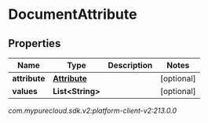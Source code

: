 # DocumentAttribute


## Properties

| Name | Type | Description | Notes |
| ------------ | ------------- | ------------- | ------------- |
| **attribute** | [**Attribute**](Attribute) |  |  [optional] |
| **values** | **List&lt;String&gt;** |  |  [optional] |




_com.mypurecloud.sdk.v2:platform-client-v2:213.0.0_
